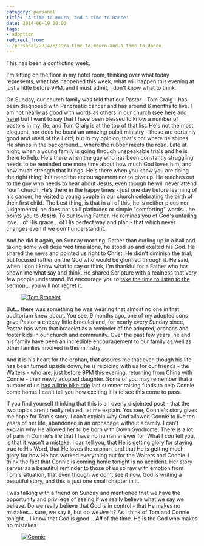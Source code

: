 ```yaml
---
category: personal
title: 'A time to mourn, and a time to Dance'
date: 2014-06-19 00:00
tags:
- adoption
redirect_from:
- /personal/2014/6/19/a-time-to-mourn-and-a-time-to-dance
---
```


This has been a conflicting week.

I'm sitting on the floor in my hotel room, thinking over what today represents, what has happened this week, what will happen this evening at just a little before 9PM, and I must admit, I don't know what to think.

On Sunday, our church family was told that our Pastor - Tom Craig - has been diagnosed with Pancreatic cancer and has around 6 months to live. I am not nearly as good with words as others in our church (see [here](http://zockollkids.wordpress.com/2014/06/18/we-received-shocking-news-on-sunday/) and [here](http://barbarah.wordpress.com/2014/06/16/eternal-glories-gleam/)) but I want to say that I have been blessed to know a number of pastors in my life, and Tom Craig is at the top of that list. He's not the most eloquent, nor does he boast an amazing pulpit ministry - these are certainly good and used of the Lord, but in my opinion, that's not where he shines. He shines in the background... where the rubber meets the road. Late at night, when a young family is going through unspeakable trials and he is there to help. He's there when the guy who has been constantly struggling needs to be reminded one more time about how much God loves him, and how much strength that brings. He's there when you know you are doing the right thing, but need the encouragement not to give up. He reaches out to the guy who needs to hear about Jesus, even though he will never attend "our" church. He's there in the happy times - just one day before learning of his cancer, he visited a young couple in our church celebrating the birth of their first child. The best thing, is that in all of this, he is neither pious nor judgemental, he does not spill platitudes or simple "comforting" words... he points you to __*Jesus*__. To our loving Father. He reminds you of God's unfailing love... of His grace... of His perfect way and plan - that which never changes even if we don't understand it.

And he did it again, on Sunday morning. Rather than curling up in a ball and taking some well deserved time alone, he stood up and exalted his God. He shared the news and pointed us right to Christ. He didn't diminish the trial, but focused rather on the God who would be glorified through it. He said, when I don't know what to say or think, I'm thankful for a Father who has shown me what say and think. He shared Scripture with a realness that very few people understand. I'd encourage you to [take the time to listen to the sermon](http://www.orbc4u.org/resources/sermons/recent-sermons/audio/269-applying-romans-8-to-terminal-cancer)... you will not regret it.

<figure class="align-center">
  <a href="{{ site.url }}{{ site.baseurl }}/images/tom_bracelet.jpg"><img src="{{ site.url }}{{ site.baseurl }}/images/tom_bracelet.jpg" alt="Tom Bracelet"></a>
</figure>

But... there was something he was wearing that almost no one in that auditorium knew about. You see, 9 months ago, one of my adopted sons gave Pastor a cheesy little bracelet and, for nearly every Sunday since, Pastor has worn that bracelet as a reminder of the adopted, orphans and foster kids in our church and community. Over the past few years, he and his family have been an incredible encouragement to our family as well as other families involved in this ministry.

And it is his heart for the orphan, that assures me that even though his life has been turned upside down, he is rejoicing with us for our friends - the Walters - who are, just before 9PM this evening, returning from China with Connie - their newly adopted daughter. Some of you may remember that a number of us [had a little bike ride](/personal/2013/06/02/i-ride-for-connie) last summer raising funds to help Connie come home. I can't tell you how exciting it is to see this come to pass.

If you find yourself thinking that this is an overly disjointed post - that the two topics aren't really related, let me explain. You see, Connie's story gives me hope for Tom's story. I can't explain why God allowed Connie to live ten years of her life, abandoned in an orphanage without a family. I can't explain why He allowed her to be born with Down Syndrome. There is a lot of pain in Connie's life that I have no human answer for. What I *can* tell you, is that it wasn't a mistake. I can tell you, that He is getting glory for staying true to His Word, that He loves the orphan, and that He is getting much glory for how He has worked everything out for the Walters and Connie. I think the fact that Connie is coming home tonight is no accident. Her story serves as a beautiful reminder to those of us so raw with emotion from Tom's situation, that even though we don't see it now, God is writing a beautiful story, and this is just one small chapter in it.

I was talking with a friend on Sunday and mentioned that we have the opportunity and privilege of seeing if we really believe what we say we believe. Do we really believe that God is in control - that He makes no mistakes... sure, we say it, but do we _live_ it? As I think of Tom and Connie tonight... I know that God is good... __*All*__ of the time. He is the God who makes no mistakes

<figure class="align-center">
  <a href="{{ site.url }}{{ site.baseurl }}/images/conniehome.jpg"><img src="{{ site.url }}{{ site.baseurl }}/images/conniehome.jpg" alt="Connie"></a>
</figure>
